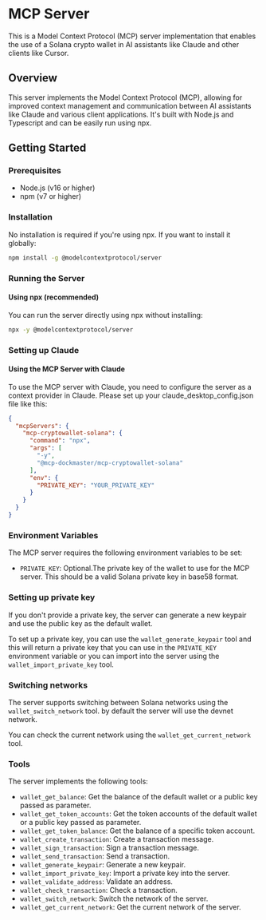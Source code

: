 # MCP Server

This is a Model Context Protocol (MCP) server implementation that enables the use of a Solana crypto wallet in AI assistants like Claude and other clients like Cursor.

## Overview

This server implements the Model Context Protocol (MCP), allowing for improved context management and communication between AI assistants like Claude and various client applications. It's built with Node.js and Typescript and can be easily run using npx.

## Getting Started

### Prerequisites

- Node.js (v16 or higher)
- npm (v7 or higher)

### Installation

No installation is required if you're using npx. If you want to install it globally:

```bash
npm install -g @modelcontextprotocol/server
```

### Running the Server

#### Using npx (recommended)

You can run the server directly using npx without installing:

```bash
npx -y @modelcontextprotocol/server
```

### Setting up Claude

#### Using the MCP Server with Claude

To use the MCP server with Claude, you need to configure the server as a context provider in Claude. Please set up your claude_desktop_config.json file like this:

```json
{
  "mcpServers": {
    "mcp-cryptowallet-solana": {
      "command": "npx",
      "args": [
        "-y",
        "@mcp-dockmaster/mcp-cryptowallet-solana"
      ],
      "env": {
        "PRIVATE_KEY": "YOUR_PRIVATE_KEY"
      }
    }
  }
}
```

### Environment Variables

The MCP server requires the following environment variables to be set:

- `PRIVATE_KEY`: Optional.The private key of the wallet to use for the MCP server. This should be a valid Solana private key in base58 format.

### Setting up private key

If you don't provide a private key, the server can generate a new keypair and use the public key as the default wallet.

To set up a private key, you can use the `wallet_generate_keypair` tool and this will return a private key that you can use in the `PRIVATE_KEY` environment variable or you can import into the server using the `wallet_import_private_key` tool.

### Switching networks

The server supports switching between Solana networks using the `wallet_switch_network` tool. by default the server will use the devnet network.

You can check the current network using the `wallet_get_current_network` tool.

### Tools

The server implements the following tools:

- `wallet_get_balance`: Get the balance of the default wallet or a public key passed as parameter.
- `wallet_get_token_accounts`: Get the token accounts of the default wallet or a public key passed as parameter.
- `wallet_get_token_balance`: Get the balance of a specific token account.
- `wallet_create_transaction`: Create a transaction message.
- `wallet_sign_transaction`: Sign a transaction message.
- `wallet_send_transaction`: Send a transaction.
- `wallet_generate_keypair`: Generate a new keypair.
- `wallet_import_private_key`: Import a private key into the server.
- `wallet_validate_address`: Validate an address.
- `wallet_check_transaction`: Check a transaction.
- `wallet_switch_network`: Switch the network of the server.
- `wallet_get_current_network`: Get the current network of the server.



